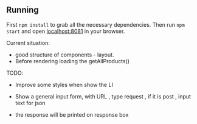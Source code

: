 ## Running

First `npm install` to grab all the necessary dependencies. 
Then run `npm start` and open <localhost:8081> in your browser.


Current situation: 
- good structure of components - layout.
- Before rendering loading the getAllProducts()


TODO:
- Improve some styles when show the LI
- Show a general input form, with URL , type request ,
  if it is post , input text for json
  
- the response will be printed on response box